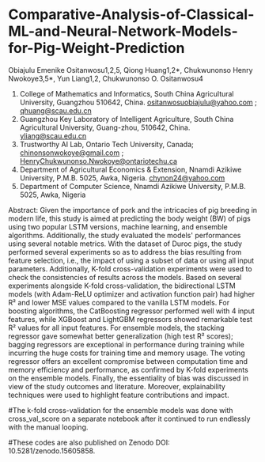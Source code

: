 # Comparative-Analysis-of-Classical-ML-and-Neural-Network-Models-for-Pig-Weight-Prediction

Obiajulu Emenike Ositanwosu1,2,5, Qiong Huang1,2*, Chukwunonso Henry Nwokoye3,5*, Yun Liang1,2, Chukwunonso O. Ositanwosu4

1. College of Mathematics and Informatics, South China Agricultural University, Guangzhou 510642, China.   ositanwosuobiajulu@yahoo.com ; qhuang@scau.edu.cn 
2. Guangzhou Key Laboratory of Intelligent Agriculture, South China Agricultural University, Guang-zhou, 510642, China. yliang@scau.edu.cn  
3. Trustworthy AI Lab, Ontario Tech University, Canada; chinonsonwokoye@gmail.com ; HenryChukwunonso.Nwokoye@ontariotechu.ca 
4. Department of Agricultural Economics & Extension, Nnamdi Azikiwe University, P.M.B. 5025, Awka, Nigeria. chynon24@yahoo.com 
5. Department of Computer Science, Nnamdi Azikiwe University, P.M.B. 5025, Awka, Nigeria


Abstract: 
Given the importance of pork and the intricacies of pig breeding in modern life, this study is aimed at predicting the body weight (BW) of pigs using two popular LSTM versions, machine learning, and ensemble algorithms. Additionally, the study evaluated the models' performances using several notable metrics. With the dataset of Duroc pigs, the study performed several experiments so as to address the bias resulting from feature selection, i.e., the impact of using a subset of data or using all input parameters. Additionally, K-fold cross-validation experiments were used to check the consistencies of results across the models. Based on several experiments alongside K-fold cross-validation, the bidirectional LSTM models (with Adam-ReLU optimizer and activation function pair) had higher R² and lower MSE values compared to the vanilla LSTM models. For boosting algorithms, the CatBoosting regressor performed well with 4 input features, while XGBoost and LightGBM regressors showed remarkable test R² values for all input features. For ensemble models, the stacking regressor gave somewhat better generalization (high test R² scores); bagging regressors are exceptional in performance during training while incurring the huge costs for training time and memory usage. The voting regressor offers an excellent compromise between computation time and memory efficiency and performance, as confirmed by K-fold experiments on the ensemble models. Finally, the essentiality of bias was discussed in view of the study outcomes and literature. Moreover, explainability techniques were used to highlight feature contributions and impact.


#The k-fold cross-validation for the ensemble models was done with cross_val_score on a separate notebook after it continued to run endlessly with the manual looping. 

#These codes are also published on Zenodo DOI: 10.5281/zenodo.15605858.  
